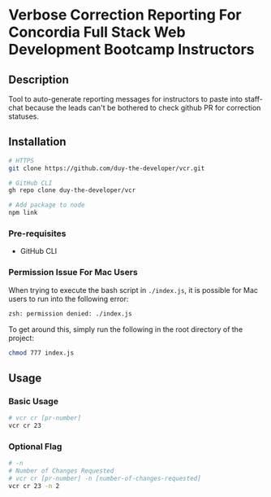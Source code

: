 # Verbose Correction Reporting For Concordia Full Stack Web Development Bootcamp Instructors

## Description

Tool to auto-generate reporting messages for instructors to paste into staff-chat because the leads can't be bothered to check github PR for correction statuses.

## Installation

```bash
# HTTPS
git clone https://github.com/duy-the-developer/vcr.git

# GitHub CLI
gh repo clone duy-the-developer/vcr

# Add package to node
npm link
```

### Pre-requisites

- GitHub CLI

### Permission Issue For Mac Users

When trying to execute the bash script in `./index.js`, it is possible for Mac users to run into the following error:

```bash
zsh: permission denied: ./index.js
```

To get around this, simply run the following in the root directory of the project:

```bash
chmod 777 index.js
```

## Usage

### Basic Usage

```bash
# vcr cr [pr-number]
vcr cr 23
```

### Optional Flag

```bash
# -n
# Number of Changes Requested
# vcr cr [pr-number] -n [number-of-changes-requested]
vcr cr 23 -n 2
```
